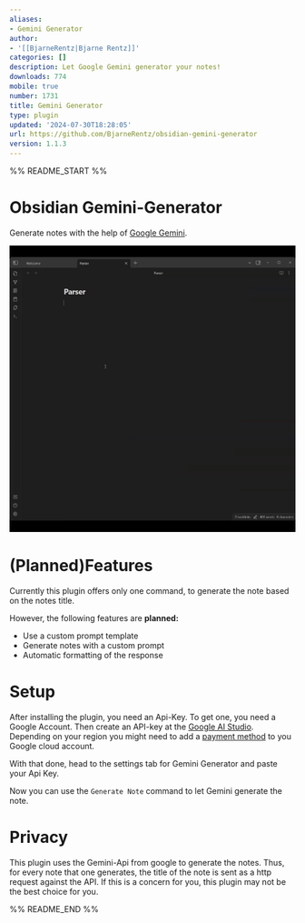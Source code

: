 ```yaml
---
aliases:
- Gemini Generator
author:
- '[[BjarneRentz|Bjarne Rentz]]'
categories: []
description: Let Google Gemini generator your notes!
downloads: 774
mobile: true
number: 1731
title: Gemini Generator
type: plugin
updated: '2024-07-30T18:28:05'
url: https://github.com/BjarneRentz/obsidian-gemini-generator
version: 1.1.3
---
```


%% README_START %%

# Obsidian Gemini-Generator 

Generate notes with the help of [Google Gemini](https://gemini.google.com/app?hl=de).

<img src="https://raw.githubusercontent.com/BjarneRentz/obsidian-gemini-generator/HEAD/images/demo.gif" />


# (Planned)Features
Currently this plugin offers only one command, to generate the note based on the notes title. 

However, the following features are **planned:**
- Use a custom prompt template
- Generate notes with a custom prompt
- Automatic formatting of the response


# Setup
After installing the plugin, you need an Api-Key.
To get one, you need a Google Account. Then create an API-key at the [Google AI Studio](https://aistudio.google.com/app/apikey). Depending on your region you might need to add a [payment method](https://ai.google.dev/gemini-api/terms#use-restrictions) to you Google cloud account.

With that done, head to the settings tab for Gemini Generator and paste your Api Key.

Now you can use the `Generate Note` command to let Gemini generate the note.

# Privacy
This plugin uses the Gemini-Api from google to generate the notes. Thus, for every note that one generates, the title of the note is sent as a http request against the API.
If this is a concern for you, this plugin may not be the best choice for you.

%% README_END %%